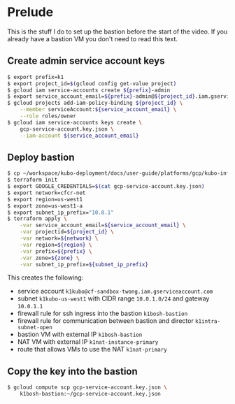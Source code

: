 # Prelude

This is the stuff I do to set up the bastion before the start of the video. If you already have a bastion VM you don't need to read this text.

## Create admin service account keys

```sh
$ export prefix=k1
$ export project_id=$(gcloud config get-value project)
$ gcloud iam service-accounts create ${prefix}-admin
$ export service_account_email=${prefix}-admin@${project_id}.iam.gserviceaccount.com
$ gcloud projects add-iam-policy-binding ${project_id} \
    --member serviceAccount:${service_account_email} \
    --role roles/owner
$ gcloud iam service-accounts keys create \
    gcp-service-account.key.json \
    --iam-account ${service_account_email}
```

## Deploy bastion

```sh
$ cp ~/workspace/kubo-deployment/docs/user-guide/platforms/gcp/kubo-infrastructre.tf ./
$ terraform init
$ export GOOGLE_CREDENTIALS=$(cat gcp-service-account.key.json)
$ export network=cfcr-net
$ export region=us-west1
$ export zone=us-west1-a
$ export subnet_ip_prefix="10.0.1"
$ terraform apply \
    -var service_account_email=${service_account_email} \
    -var projectid=${project_id} \
    -var network=${network} \
    -var region=${region} \
    -var prefix=${prefix} \
    -var zone=${zone} \
    -var subnet_ip_prefix=${subnet_ip_prefix}
```

This creates the following:
* service account `k1kubo@cf-sandbox-twong.iam.gserviceaccount.com`
* subnet `k1kubo-us-west1` with CIDR range `10.0.1.0/24` and gateway `10.0.1.1`
* firewall rule for ssh ingress into the bastion `k1bosh-bastion`
* firewall rule for communication between bastion and director `k1intra-subnet-open`
* bastion VM with external IP `k1bosh-bastion`
* NAT VM with external IP `k1nat-instance-primary`
* route that allows VMs to use the NAT `k1nat-primary`

## Copy the key into the bastion
```sh
$ gcloud compute scp gcp-service-account.key.json \
    k1bosh-bastion:~/gcp-service-account.key.json
```
